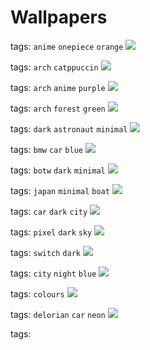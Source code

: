 # Wallpapers

tags: `anime` `onepiece` `orange`
<img src="https://raw.githubusercontent.com/EnderSpy29/Wacky-Walls/main/Wallpapers/AceFireOP.jpg">

tags: `arch` `catppuccin`
<img src="https://raw.githubusercontent.com/EnderSpy29/Wacky-Walls/main/Wallpapers/Arch-Catppuccin.png">

tags: `arch` `anime` `purple`
<img src="https://raw.githubusercontent.com/EnderSpy29/Wacky-Walls/main/Wallpapers/Arch-Chan.png">

tags: `arch` `forest` `green`
<img src="https://raw.githubusercontent.com/EnderSpy29/Wacky-Walls/main/Wallpapers/ArchBTW-Forest.jpg">

tags: `dark` `astronaut` `minimal`
<img src="https://raw.githubusercontent.com/EnderSpy29/Wacky-Walls/main/Wallpapers/Astronaut.jpg">

tags: `bmw` `car` `blue`
<img src="https://raw.githubusercontent.com/EnderSpy29/Wacky-Walls/main/Wallpapers/BMW-M2.jpg">

tags: `botw` `dark` `minimal`
<img src="https://raw.githubusercontent.com/EnderSpy29/Wacky-Walls/main/Wallpapers/BOTW.png">

tags: `japan` `minimal` `boat`
<img src="https://raw.githubusercontent.com/EnderSpy29/Wacky-Walls/main/Wallpapers/Boat-japan.jpg">

tags: `car` `dark` `city`
<img src="https://raw.githubusercontent.com/EnderSpy29/Wacky-Walls/main/Wallpapers/Car-City.jpg">

tags: `pixel` `dark` `sky`
<img src="https://raw.githubusercontent.com/EnderSpy29/Wacky-Walls/main/Wallpapers/Celestial-Nightscape.png">

tags: `switch` `dark`
<img src="https://raw.githubusercontent.com/EnderSpy29/Wacky-Walls/main/Wallpapers/CherryMX-Brown.jpg">

tags: `city` `night` `blue`
<img src="https://raw.githubusercontent.com/EnderSpy29/Wacky-Walls/main/Wallpapers/City-Rainy-Night.png">

tags: `colours`
<img src="https://raw.githubusercontent.com/EnderSpy29/Wacky-Walls/main/Wallpapers/Colours.jpg">

tags: `delorian` `car` `neon`
<img src="https://raw.githubusercontent.com/EnderSpy29/Wacky-Walls/main/Wallpapers/Delorian-Neon.jpg">

tags: